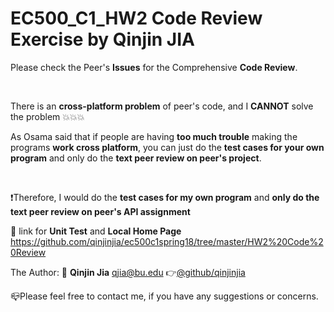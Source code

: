 # EC500_C1_HW2 Code Review Exercise by Qinjin JIA

  Please check the Peer's **Issues** for the Comprehensive **Code Review**.
  
  </br>
  
  There is an **cross-platform problem** of peer's code, and I **CANNOT** solve the problem :boom::boom::boom:

  As Osama said that if people are having **too much trouble** making the programs **work cross platform**, you can just do the **test cases for your own program** and only do the **text peer review on peer's project**.

 </br>
 
 :exclamation:Therefore, I would do the **test cases for my own program** and **only do the text peer review on  peer's API assignment**

  :link: link for **Unit Test** and **Local Home Page** https://github.com/qinjinjia/ec500c1spring18/tree/master/HW2%20Code%20Review
  
  The Author: :boy: **Qinjin Jia** qjia@bu.edu   :point_right:[@github/qinjinjia](https://github.com/qinjinjia)
   
  :mailbox_closed:Please feel free to contact me, if you have any suggestions or concerns.
  
</br>
